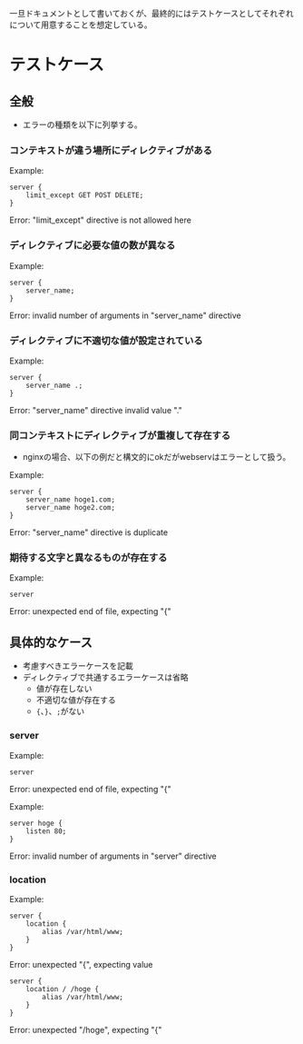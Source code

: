 一旦ドキュメントとして書いておくが、最終的にはテストケースとしてそれぞれについて用意することを想定している。

# テストケース

## 全般

- エラーの種類を以下に列挙する。

### コンテキストが違う場所にディレクティブがある

Example:

```
server {
	limit_except GET POST DELETE;
}
```

Error:
"limit_except" directive is not allowed here

### ディレクティブに必要な値の数が異なる

Example:

```
server {
	server_name;
}
```

Error:
invalid number of arguments in "server_name" directive

### ディレクティブに不適切な値が設定されている

Example:

```
server {
	server_name .;
}
```

Error:
"server_name" directive invalid value "."

### 同コンテキストにディレクティブが重複して存在する

- nginxの場合、以下の例だと構文的にokだがwebservはエラーとして扱う。

Example:

```
server {
	server_name hoge1.com;
	server_name hoge2.com;
}
```

Error:
"server_name" directive is duplicate

### 期待する文字と異なるものが存在する

Example:

```
server
```

Error:
unexpected end of file, expecting "{"

## 具体的なケース

- 考慮すべきエラーケースを記載
- ディレクティブで共通するエラーケースは省略
  - 値が存在しない
  - 不適切な値が存在する
  - `{`、`}`、`;`がない

### server

Example:

```
server
```

Error:
unexpected end of file, expecting "{"

Example:

```
server hoge {
	listen 80;
}
```

Error:
invalid number of arguments in "server" directive

### location

Example:

```
server {
	location {
		alias /var/html/www;
	}
}
```

Error:
unexpected "{", expecting value

```
server {
	location / /hoge {
		alias /var/html/www;
	}
}
```

Error:
unexpected "/hoge", expecting "{"
